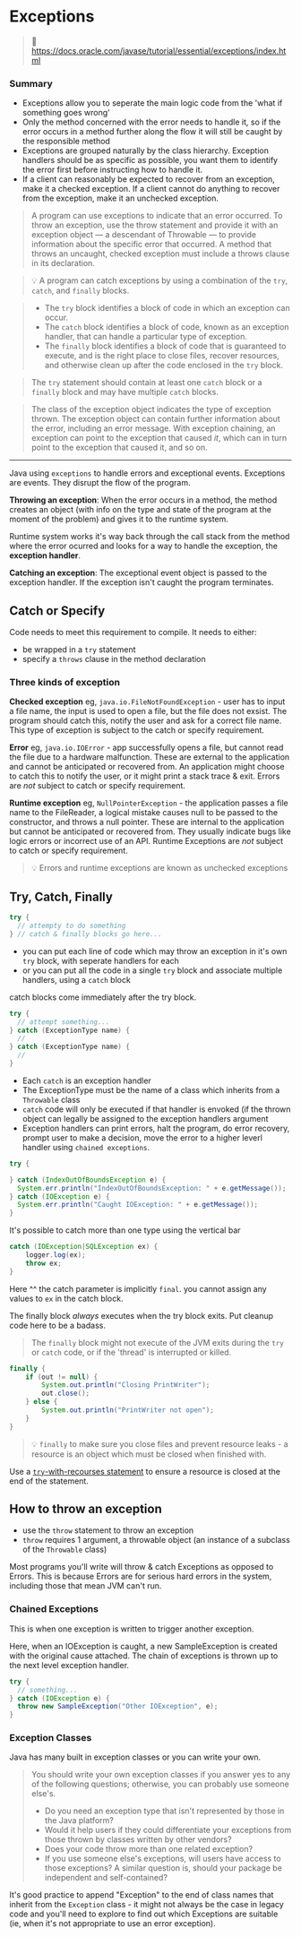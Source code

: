# Exceptions

> :pencil: https://docs.oracle.com/javase/tutorial/essential/exceptions/index.html

### Summary

- Exceptions allow you to seperate the main logic code from the 'what if something goes wrong'
- Only the method concerned with the error needs to handle it, so if the error occurs in a method further along the flow it will still be caught by the responsible method
- Exceptions are grouped naturally by the class hierarchy.  Exception handlers should be as specific as possible, you want them to identify the error first before instructing how to handle it.
- If a client can reasonably be expected to recover from an exception, make it a checked exception. If a client cannot do anything to recover from the exception, make it an unchecked exception.

>A program can use exceptions to indicate that an error occurred. To throw an exception, use the throw statement and provide it with an exception object — a descendant of Throwable — to provide information about the specific error that occurred. A method that throws an uncaught, checked exception must include a throws clause in its declaration.

> :bulb: A program can catch exceptions by using a combination of the `try`, `catch`, and `finally` blocks.

>- The `try` block identifies a block of code in which an exception can occur.
>- The `catch` block identifies a block of code, known as an exception handler, that can handle a particular type of exception.
>- The `finally` block identifies a block of code that is guaranteed to execute, and is the right place to close files, recover resources, and otherwise clean up after the code enclosed in the `try` block.

>The `try` statement should contain at least one `catch` block or a `finally` block and may have multiple `catch` blocks.

>The class of the exception object indicates the type of exception thrown. The exception object can contain further information about the error, including an error message. With exception chaining, an exception can point to the exception that caused _it_, which can in turn point to the exception that caused it, and so on.

-----

Java using `exceptions` to handle errors and exceptional events.
Exceptions are events.  They disrupt the flow of the program.  

**Throwing an exception**: When the error occurs in a method, the method creates an object (with info on the type and state of the program at the moment of the problem) and gives it to the runtime system.

Runtime system works it's way back through the call stack from the method where the error ocurred and looks for a way to handle the exception, the **exception handler**.  

**Catching an exception**: The exceptional event object is passed to the exception handler.  If the exception isn't caught the program terminates.

## Catch or Specify

Code needs to meet this requirement to compile.  It needs to either:
- be wrapped in a `try` statement
- specify a `throws` clause in the method declaration

### Three kinds of exception

**Checked exception**
eg, `java.io.FileNotFoundException` - user has to input a file name, the input is used to open a file, but the file does not exsist.
The program should catch this, notify the user and ask for a correct file name.
This type of exception is subject to the catch or specify requirement.

**Error**
eg, `java.io.IOError` - app successfully opens a file, but cannot read the file due to a hardware malfunction.
These are external to the application and cannot be anticipated or recovered from. An application might choose to catch this to notify the user, or it might print a stack trace & exit.
Errors are *not* subject to catch or specify requirement.

**Runtime exception**
eg, `NullPointerException` - the application passes a file name to the FileReader, a logical mistake causes null to be passed to the constructor, and throws a null pointer.
These are internal to the application but cannot be anticipated or recovered from.  They usually indicate bugs like logic errors or incorrect use of an API.
Runtime Exceptions are *not* subject to catch or specify requirement.

> :bulb: Errors and runtime exceptions are known as unchecked exceptions

## Try, Catch, Finally

```java
try {
  // attempty to do something
} // catch & finally blocks go here...
  ```

- you can put each line of code which may throw an exception in it's own `try` block, with seperate handlers for each
- or you can put all the code in a single `try` block and associate multiple handlers, using a `catch` block

catch blocks come immediately after the try block.

```java
try {
  // attempt something...
} catch (ExceptionType name) {
  //
} catch (ExceptionType name) {
  //
}
```

- Each `catch` is an exception handler
- The ExceptionType must be the name of a class which inherits from a `Throwable` class
- `catch` code will only be executed if that handler is envoked (if the thrown object can legally be assigned to the exception handlers argument
- Exception handlers can print errors, halt the program, do error recovery, prompt user to make a decision, move the error to a higher leverl handler using `chained exceptions`.

```java
try {

} catch (IndexOutOfBoundsException e) {
  System.err.println("IndexOutOfBoundsException: " + e.getMessage());
} catch (IOException e) {
  System.err.println("Caught IOException: " + e.getMessage());
}
```

It's possible to catch more than one type using the vertical bar

```java
catch (IOException|SQLException ex) {
    logger.log(ex);
    throw ex;
}
```

Here ^^ the catch parameter is implicitly `final`.  you cannot assign any values to `ex` in the catch block.

The finally block _always_ executes when the try block exits.  Put cleanup code here to be a badass.

> The `finally` block might not execute of the JVM exits during the `try` or `catch` code, or if the 'thread' is interrupted or killed.

```java
finally {
    if (out != null) { 
        System.out.println("Closing PrintWriter");
        out.close(); 
    } else { 
        System.out.println("PrintWriter not open");
    } 
} 
```

> :bulb: `finally` to make sure you close files and prevent resource leaks - a resource is an object which must be closed when finished with.

Use a [`try`-with-recourses statement](https://docs.oracle.com/javase/tutorial/essential/exceptions/tryResourceClose.html) to ensure a resource is closed at the end of the statement.

## How to throw an exception

- use the `throw` statement to throw an exception
- `throw` requires 1 argument, a throwable object (an instance of a subclass of the `Throwable` class)

Most programs you'll write will throw & catch Exceptions as opposed to Errors.  This is because Errors are for serious hard errors in the system, including those that mean JVM can't run.

### Chained Exceptions

This is when one exception is written to trigger another exception.

Here, when an IOException is caught, a new SampleException is created with the original cause attached.  The chain of exceptions is thrown up to the next level exception handler.

```java
try {
  // something...
} catch (IOException e) {
  throw new SampleException("Other IOException", e);
}
```

### Exception Classes

Java has many built in exception classes or you can write your own.

>You should write your own exception classes if you answer yes to any of the following questions; otherwise, you can probably use someone else's.
>- Do you need an exception type that isn't represented by those in the Java platform?
>- Would it help users if they could differentiate your exceptions from those thrown by classes written by other vendors?
>- Does your code throw more than one related exception?
>- If you use someone else's exceptions, will users have access to those exceptions? A similar question is, should your package be independent and self-contained?

It's good practice to append "Exception" to the end of class names that inherit from the `Exception` class - it might not always be the case in legacy code and you'll need to explore to find out which Exceptions are suitable (ie, when it's not appropriate to use an error exception).
